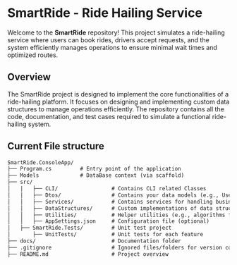 # SmartRide - Ride Hailing Service

Welcome to the **SmartRide** repository! This project simulates a ride-hailing service where users can book rides, drivers accept requests, and the system efficiently manages operations to ensure minimal wait times and optimized routes.

## **Overview**
The SmartRide project is designed to implement the core functionalities of a ride-hailing platform. It focuses on designing and implementing custom data structures to manage operations efficiently. The repository contains all the code, documentation, and test cases required to simulate a functional ride-hailing system.

## Current File structure

``` md
SmartRide.ConsoleApp/
├── Program.cs         # Entry point of the application
├── Models             # DataBase context (via scaffold)
├── src/
│   |	├── CLI/				 # Contains CLI related Classes
│   │   ├── Dtos/                # Contains your data models (e.g., User, Driver, Ride)
│   │   ├── Services/            # Contains services for handling business logic
│   │   ├── DataStructures/      # Custom implementations of data structures
│   │   ├── Utilities/           # Helper utilities (e.g., algorithms for pathfinding)
│   │   ├── AppSettings.json     # Configuration file (optional)
│   ├── SmartRide.Tests/         # Unit test project
│       ├── UnitTests/           # Unit tests for each feature
├── docs/                        # Documentation folder
├── .gitignore                   # Ignored files/folders for version control
├── README.md                    # Project overview
```
